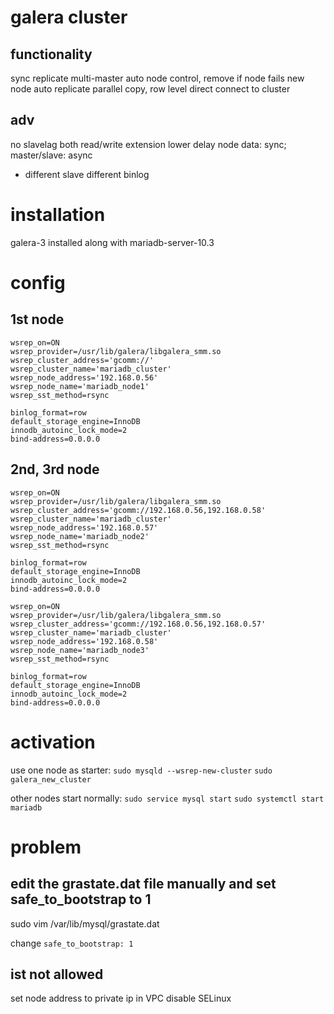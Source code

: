 # galera cluster
## functionality
sync replicate
multi-master
auto node control, remove if node fails
new node auto replicate
parallel copy, row level
direct connect to cluster

## adv
no slavelag
both read/write extension
lower delay
node data: sync; master/slave: async
  - different slave different binlog


# installation
galera-3 installed along with mariadb-server-10.3

# config
## 1st node
```
wsrep_on=ON
wsrep_provider=/usr/lib/galera/libgalera_smm.so
wsrep_cluster_address='gcomm://'    
wsrep_cluster_name='mariadb_cluster'
wsrep_node_address='192.168.0.56'   
wsrep_node_name='mariadb_node1'    
wsrep_sst_method=rsync
 
binlog_format=row
default_storage_engine=InnoDB
innodb_autoinc_lock_mode=2
bind-address=0.0.0.0
```

## 2nd, 3rd node

```
wsrep_on=ON
wsrep_provider=/usr/lib/galera/libgalera_smm.so
wsrep_cluster_address='gcomm://192.168.0.56,192.168.0.58'
wsrep_cluster_name='mariadb_cluster'
wsrep_node_address='192.168.0.57'
wsrep_node_name='mariadb_node2'
wsrep_sst_method=rsync
 
binlog_format=row
default_storage_engine=InnoDB
innodb_autoinc_lock_mode=2
bind-address=0.0.0.0
```
```
wsrep_on=ON
wsrep_provider=/usr/lib/galera/libgalera_smm.so
wsrep_cluster_address='gcomm://192.168.0.56,192.168.0.57'
wsrep_cluster_name='mariadb_cluster'
wsrep_node_address='192.168.0.58'
wsrep_node_name='mariadb_node3'
wsrep_sst_method=rsync
 
binlog_format=row
default_storage_engine=InnoDB
innodb_autoinc_lock_mode=2
bind-address=0.0.0.0
```

# activation
use one node as starter:
`sudo mysqld --wsrep-new-cluster`
`sudo galera_new_cluster`

other nodes start normally:
`sudo service mysql start`
`sudo systemctl start mariadb`


# problem
## edit the grastate.dat file manually and set safe_to_bootstrap to 1 
sudo vim /var/lib/mysql/grastate.dat

change `safe_to_bootstrap: 1`

## ist not allowed
set node address to private ip in VPC
disable SELinux




















